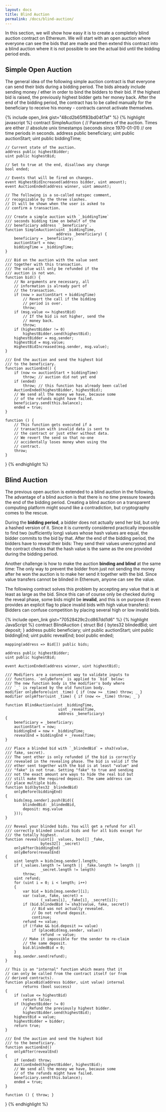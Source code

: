 ```yaml
---
layout: docs
title: Blind Auction
permalink: /docs/blind-auction/
---
```



In this section, we will show how easy it is to create a
completely blind auction contract on Ethereum.
We will start with an open auction where everyone
can see the bids that are made and then extend this
contract into a blind auction where it is not
possible to see the actual bid until the bidding
period ends.

## Simple Open Auction

The general idea of the following simple auction contract
is that everyone can send their bids during
a bidding period. The bids already include sending
money / ether in order to bind the bidders to their
bid. If the highest bid is raised, the previously
highest bidder gets her money back.
After the end of the bidding period, the
contract has to be called manually for the
beneficiary to receive his money - contracts cannot
activate themselves.

{% include open_link gist="48cd2b65ff83bd04f7af" %}
{% highlight javascript %}
contract SimpleAuction {
    // Parameters of the auction. Times are either
    // absolute unix timestamps (seconds since 1970-01-01)
    // ore time periods in seconds.
    address public beneficiary;
    uint public auctionStart;
    uint public biddingTime;

    // Current state of the auction.
    address public highestBidder;
    uint public highestBid;

    // Set to true at the end, disallows any change
    bool ended;

    // Events that will be fired on changes.
    event HighestBidIncreased(address bidder, uint amount);
    event AuctionEnded(address winner, uint amount);

    // The following is a so-called natspec comment,
    // recognizable by the three slashes.
    // It will be shown when the user is asked to
    // confirm a transaction.

    /// Create a simple auction with `_biddingTime`
    /// seconds bidding time on behalf of the
    /// beneficiary address `_beneficiary`.
    function SimpleAuction(uint _biddingTime,
                           address _beneficiary) {
        beneficiary = _beneficiary;
        auctionStart = now;
        biddingTime = _biddingTime;
    }

    /// Bid on the auction with the value sent
    /// together with this transaction.
    /// The value will only be refunded if the
    /// auction is not won.
    function bid() {
        // No arguments are necessary, all
        // information is already part of
        // the transaction.
        if (now > auctionStart + biddingTime)
            // Revert the call if the bidding
            // period is over.
            throw;
        if (msg.value <= highestBid)
            // If the bid is not higher, send the
            // money back.
            throw;
        if (highestBidder != 0)
            highestBidder.send(highestBid);
        highestBidder = msg.sender;
        highestBid = msg.value;
        HighestBidIncreased(msg.sender, msg.value);
    }

    /// End the auction and send the highest bid
    /// to the beneficiary.
    function auctionEnd() {
        if (now <= auctionStart + biddingTime)
            throw; // auction did not yet end
        if (ended)
            throw; // this function has already been called
        AuctionEnded(highestBidder, highestBid);
        // We send all the money we have, because some
        // of the refunds might have failed.
        beneficiary.send(this.balance);
        ended = true;
    }

    function () {
        // This function gets executed if a
        // transaction with invalid data is sent to
        // the contract or just ether without data.
        // We revert the send so that no-one
        // accidentally loses money when using the
        // contract.
        throw;
    }
}
{% endhighlight %}


## Blind Auction

The previous open auction is extended to a blind auction
in the following. The advantage of a blind auction is
that there is no time pressure towards the end of
the bidding period. Creating a blind auction on a
transparent computing platform might sound like a
contradiction, but cryptography comes to the rescue.

During the **bidding period**, a bidder does not
actually send her bid, but only a hashed version of it.
Since it is currently considered practically impossible
to find two (sufficiently long) values whose hash
values are equal, the bidder commits to the bid by that.
After the end of the bidding period, the bidders have
to reveal their bids: They send their values
unencrypted and the contract checks that the hash value
is the same as the one provided during the bidding period.

Another challenge is how to make the auction
**binding and blind** at the same time: The only way to
prevent the bidder from just not sending the money
after he won the auction is to make her send it
together with the bid. Since value transfers cannot
be blinded in Ethereum, anyone can see the value.

The following contract solves this problem by
accepting any value that is at least as large as
the bid. Since this can of course only be checked during
the reveal phase, some bids might be **invalid**, and
this is on purpose (it even provides an explicit
flag to place invalid bids with high value transfers):
Bidders can confuse competition by placing several
high or low invalid bids.


{% include open_link gist="70528429c2cd867dd1d6" %}
{% highlight JavaScript %}
contract BlindAuction
{
    struct Bid
    {
        bytes32 blindedBid;
        uint deposit;
    }
    address public beneficiary;
    uint public auctionStart;
    uint public biddingEnd;
    uint public revealEnd;
    bool public ended;

    mapping(address => Bid[]) public bids;

    address public highestBidder;
    uint public highestBid;

    event AuctionEnded(address winner, uint highestBid);

    /// Modifiers are a convenient way to validate inputs to
    /// functions. `onlyBefore` is applied to `bid` below:
    /// The new function body is the modifier's body where
    /// `_` is replaced by the old function body.
    modifier onlyBefore(uint _time) { if (now >= _time) throw; _ }
    modifier onlyAfter(uint _time) { if (now <= _time) throw; _ }

    function BlindAuction(uint _biddingTime,
                            uint _revealTime,
                            address _beneficiary)
    {
        beneficiary = _beneficiary;
        auctionStart = now;
        biddingEnd = now + _biddingTime;
        revealEnd = biddingEnd + _revealTime;
    }

    /// Place a blinded bid with `_blindedBid` = sha3(value,
    /// fake, secret).
    /// The sent ether is only refunded if the bid is correctly
    /// revealed in the revealing phase. The bid is valid if the
    /// ether sent together with the bid is at least "value" and
    /// "fake" is not true. Setting "fake" to true and sending
    /// not the exact amount are ways to hide the real bid but
    /// still make the required deposit. The same address can
    /// place multiple bids.
    function bid(bytes32 _blindedBid)
        onlyBefore(biddingEnd)
    {
        bids[msg.sender].push(Bid({
            blindedBid: _blindedBid,
            deposit: msg.value
        }));
    }

    /// Reveal your blinded bids. You will get a refund for all
    /// correctly blinded invalid bids and for all bids except for
    /// the totally highest.
    function reveal(uint[] _values, bool[] _fake,
                    bytes32[] _secret)
        onlyAfter(biddingEnd)
        onlyBefore(revealEnd)
    {
        uint length = bids[msg.sender].length;
        if (_values.length != length || _fake.length != length ||
                    _secret.length != length)
            throw;
        uint refund;
        for (uint i = 0; i < length; i++)
        {
            var bid = bids[msg.sender][i];
            var (value, fake, secret) =
                    (_values[i], _fake[i], _secret[i]);
            if (bid.blindedBid != sha3(value, fake, secret))
                // Bid was not actually revealed.
                // Do not refund deposit.
                continue;
            refund += value;
            if (!fake && bid.deposit >= value)
                if (placeBid(msg.sender, value))
                    refund -= value;
            // Make it impossible for the sender to re-claim
            // the same deposit.
            bid.blindedBid = 0;
        }
        msg.sender.send(refund);
    }

    // This is an "internal" function which means that it
    // can only be called from the contract itself (or from
    // derived contracts).
    function placeBid(address bidder, uint value) internal
            returns (bool success)
    {
        if (value <= highestBid)
            return false;
        if (highestBidder != 0)
            // Refund the previously highest bidder.
            highestBidder.send(highestBid);
        highestBid = value;
        highestBidder = bidder;
        return true;
    }

    /// End the auction and send the highest bid
    /// to the beneficiary.
    function auctionEnd()
        onlyAfter(revealEnd)
    {
        if (ended) throw;
        AuctionEnded(highestBidder, highestBid);
        // We send all the money we have, because some
        // of the refunds might have failed.
        beneficiary.send(this.balance);
        ended = true;
    }

    function () { throw; }
}
{% endhighlight %}
